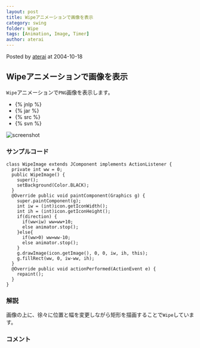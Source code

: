 ```yaml
---
layout: post
title: Wipeアニメーションで画像を表示
category: swing
folder: Wipe
tags: [Animation, Image, Timer]
author: aterai
---
```


Posted by [aterai](http://terai.xrea.jp/aterai.html) at 2004-10-18

## Wipeアニメーションで画像を表示
`Wipe`アニメーションで`PNG`画像を表示します。

- {% jnlp %}
- {% jar %}
- {% src %}
- {% svn %}

<!-- dummy comment line for breaking list -->

![screenshot](https://lh3.googleusercontent.com/_9Z4BYR88imo/TQTWzXTVO0I/AAAAAAAAAp0/SoNEMaoYEoQ/s800/Wipe.png)

### サンプルコード
<pre class="prettyprint"><code>class WipeImage extends JComponent implements ActionListener {
  private int ww = 0;
  public WipeImage() {
    super();
    setBackground(Color.BLACK);
  }
  @Override public void paintComponent(Graphics g) {
    super.paintComponent(g);
    int iw = (int)icon.getIconWidth();
    int ih = (int)icon.getIconHeight();
    if(direction) {
      if(ww&lt;iw) ww=ww+10;
      else animator.stop();
    }else{
      if(ww&gt;0) ww=ww-10;
      else animator.stop();
    }
    g.drawImage(icon.getImage(), 0, 0, iw, ih, this);
    g.fillRect(ww, 0, iw-ww, ih);
  }
  @Override public void actionPerformed(ActionEvent e) {
    repaint();
  }
}
</code></pre>

### 解説
画像の上に、徐々に位置と幅を変更しながら矩形を描画することで`Wipe`しています。

### コメント
